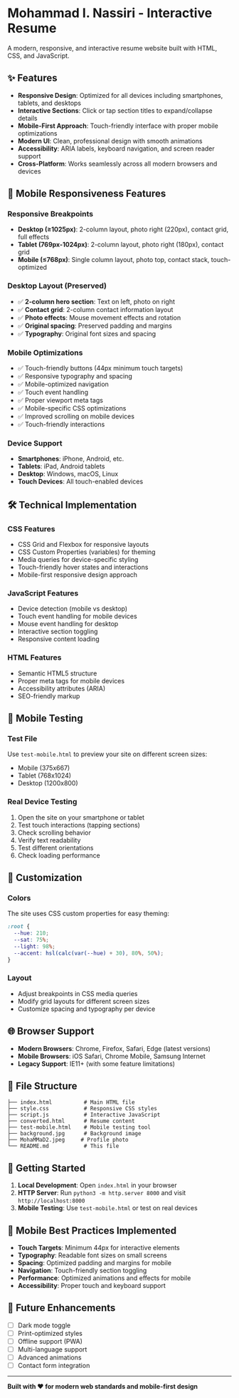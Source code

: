 # Mohammad I. Nassiri - Interactive Resume

A modern, responsive, and interactive resume website built with HTML, CSS, and JavaScript.

## ✨ Features

- **Responsive Design**: Optimized for all devices including smartphones, tablets, and desktops
- **Interactive Sections**: Click or tap section titles to expand/collapse details
- **Mobile-First Approach**: Touch-friendly interface with proper mobile optimizations
- **Modern UI**: Clean, professional design with smooth animations
- **Accessibility**: ARIA labels, keyboard navigation, and screen reader support
- **Cross-Platform**: Works seamlessly across all modern browsers and devices

## 🚀 Mobile Responsiveness Features

### Responsive Breakpoints
- **Desktop (≥1025px)**: 2-column layout, photo right (220px), contact grid, full effects
- **Tablet (769px-1024px)**: 2-column layout, photo right (180px), contact grid
- **Mobile (≤768px)**: Single column layout, photo top, contact stack, touch-optimized

### Desktop Layout (Preserved)
- ✅ **2-column hero section**: Text on left, photo on right
- ✅ **Contact grid**: 2-column contact information layout
- ✅ **Photo effects**: Mouse movement effects and rotation
- ✅ **Original spacing**: Preserved padding and margins
- ✅ **Typography**: Original font sizes and spacing

### Mobile Optimizations
- ✅ Touch-friendly buttons (44px minimum touch targets)
- ✅ Responsive typography and spacing
- ✅ Mobile-optimized navigation
- ✅ Touch event handling
- ✅ Proper viewport meta tags
- ✅ Mobile-specific CSS optimizations
- ✅ Improved scrolling on mobile devices
- ✅ Touch-friendly interactions

### Device Support
- **Smartphones**: iPhone, Android, etc.
- **Tablets**: iPad, Android tablets
- **Desktop**: Windows, macOS, Linux
- **Touch Devices**: All touch-enabled devices

## 🛠️ Technical Implementation

### CSS Features
- CSS Grid and Flexbox for responsive layouts
- CSS Custom Properties (variables) for theming
- Media queries for device-specific styling
- Touch-friendly hover states and interactions
- Mobile-first responsive design approach

### JavaScript Features
- Device detection (mobile vs desktop)
- Touch event handling for mobile devices
- Mouse event handling for desktop
- Interactive section toggling
- Responsive content loading

### HTML Features
- Semantic HTML5 structure
- Proper meta tags for mobile devices
- Accessibility attributes (ARIA)
- SEO-friendly markup

## 📱 Mobile Testing

### Test File
Use `test-mobile.html` to preview your site on different screen sizes:
- Mobile (375x667)
- Tablet (768x1024) 
- Desktop (1200x800)

### Real Device Testing
1. Open the site on your smartphone or tablet
2. Test touch interactions (tapping sections)
3. Check scrolling behavior
4. Verify text readability
5. Test different orientations
6. Check loading performance

## 🎨 Customization

### Colors
The site uses CSS custom properties for easy theming:
```css
:root {
  --hue: 210;
  --sat: 75%;
  --light: 98%;
  --accent: hsl(calc(var(--hue) + 30), 80%, 50%);
}
```

### Layout
- Adjust breakpoints in CSS media queries
- Modify grid layouts for different screen sizes
- Customize spacing and typography per device

## 🌐 Browser Support

- **Modern Browsers**: Chrome, Firefox, Safari, Edge (latest versions)
- **Mobile Browsers**: iOS Safari, Chrome Mobile, Samsung Internet
- **Legacy Support**: IE11+ (with some feature limitations)

## 📄 File Structure

```
├── index.html          # Main HTML file
├── style.css           # Responsive CSS styles
├── script.js           # Interactive JavaScript
├── converted.html      # Resume content
├── test-mobile.html    # Mobile testing tool
├── background.jpg      # Background image
├── MohaMMaD2.jpeg     # Profile photo
└── README.md           # This file
```

## 🚀 Getting Started

1. **Local Development**: Open `index.html` in your browser
2. **HTTP Server**: Run `python3 -m http.server 8000` and visit `http://localhost:8000`
3. **Mobile Testing**: Use `test-mobile.html` or test on real devices

## 📱 Mobile Best Practices Implemented

- **Touch Targets**: Minimum 44px for interactive elements
- **Typography**: Readable font sizes on small screens
- **Spacing**: Optimized padding and margins for mobile
- **Navigation**: Touch-friendly section toggling
- **Performance**: Optimized animations and effects for mobile
- **Accessibility**: Proper touch and keyboard support

## 🔧 Future Enhancements

- [ ] Dark mode toggle
- [ ] Print-optimized styles
- [ ] Offline support (PWA)
- [ ] Multi-language support
- [ ] Advanced animations
- [ ] Contact form integration

---

**Built with ❤️ for modern web standards and mobile-first design**
